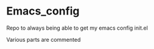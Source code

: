 # Emacs_config
Repo to always being able to get my emacs config init.el

Various parts are commented

